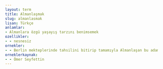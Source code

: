 ```yaml
---
layout: term
title: Almanlaşmak
slug: almanlasmak
lisan: Türkçe
anlamlar:
- Almanlara özgü yaşayış tarzını benimsemek
ozellikler:
- - nesnesiz
ornekler:
- - Berlin mekteplerinde tahsilini bitirip tamamıyla Almanlaşan bu adam, ağaçtan, hem kayın ağacından yapılmış bir manken kadar katı, hissiz, duygusuz, hayalsiz, zevksiz, hâsılı tatsız tuzsuz bir şeydi.
orneklerkaynak:
- - Ömer Seyfettin
---
```

